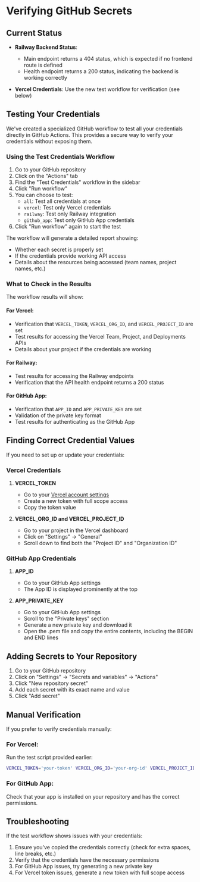 # Verifying GitHub Secrets

## Current Status

- **Railway Backend Status**: 
  - Main endpoint returns a 404 status, which is expected if no frontend route is defined
  - Health endpoint returns a 200 status, indicating the backend is working correctly

- **Vercel Credentials**: Use the new test workflow for verification (see below)

## Testing Your Credentials

We've created a specialized GitHub workflow to test all your credentials directly in GitHub Actions. This provides a secure way to verify your credentials without exposing them.

### Using the Test Credentials Workflow

1. Go to your GitHub repository
2. Click on the "Actions" tab
3. Find the "Test Credentials" workflow in the sidebar
4. Click "Run workflow"
5. You can choose to test:
   - `all`: Test all credentials at once
   - `vercel`: Test only Vercel credentials
   - `railway`: Test only Railway integration
   - `github_app`: Test only GitHub App credentials
6. Click "Run workflow" again to start the test

The workflow will generate a detailed report showing:
- Whether each secret is properly set
- If the credentials provide working API access
- Details about the resources being accessed (team names, project names, etc.)

### What to Check in the Results

The workflow results will show:

#### For Vercel:
- Verification that `VERCEL_TOKEN`, `VERCEL_ORG_ID`, and `VERCEL_PROJECT_ID` are set
- Test results for accessing the Vercel Team, Project, and Deployments APIs
- Details about your project if the credentials are working

#### For Railway:
- Test results for accessing the Railway endpoints
- Verification that the API health endpoint returns a 200 status

#### For GitHub App:
- Verification that `APP_ID` and `APP_PRIVATE_KEY` are set
- Validation of the private key format
- Test results for authenticating as the GitHub App

## Finding Correct Credential Values

If you need to set up or update your credentials:

### Vercel Credentials

1. **VERCEL_TOKEN**
   - Go to your [Vercel account settings](https://vercel.com/account/tokens)
   - Create a new token with full scope access
   - Copy the token value

2. **VERCEL_ORG_ID and VERCEL_PROJECT_ID**
   - Go to your project in the Vercel dashboard
   - Click on "Settings" → "General"
   - Scroll down to find both the "Project ID" and "Organization ID"

### GitHub App Credentials

1. **APP_ID**
   - Go to your GitHub App settings
   - The App ID is displayed prominently at the top

2. **APP_PRIVATE_KEY**
   - Go to your GitHub App settings
   - Scroll to the "Private keys" section
   - Generate a new private key and download it
   - Open the .pem file and copy the entire contents, including the BEGIN and END lines

## Adding Secrets to Your Repository

1. Go to your GitHub repository
2. Click on "Settings" → "Secrets and variables" → "Actions"
3. Click "New repository secret"
4. Add each secret with its exact name and value
5. Click "Add secret"

## Manual Verification

If you prefer to verify credentials manually:

### For Vercel:
Run the test script provided earlier:
```bash
VERCEL_TOKEN='your-token' VERCEL_ORG_ID='your-org-id' VERCEL_PROJECT_ID='your-project-id' node test_vercel_credentials.js
```

### For GitHub App:
Check that your app is installed on your repository and has the correct permissions.

## Troubleshooting

If the test workflow shows issues with your credentials:

1. Ensure you've copied the credentials correctly (check for extra spaces, line breaks, etc.)
2. Verify that the credentials have the necessary permissions
3. For GitHub App issues, try generating a new private key
4. For Vercel token issues, generate a new token with full scope access 